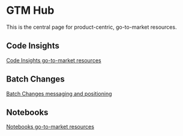 # GTM Hub

This is the central page for product-centric, go-to-market resources.

## Code Insights

[Code Insights go-to-market resources](../../engineering/dev/code-graph/code-insights/go_to_market.md)

## Batch Changes

[Batch Changes messaging and positioning](batch_changes_positioning.md)

## Notebooks

[Notebooks go-to-market resources](notebooks_gtm.md)
